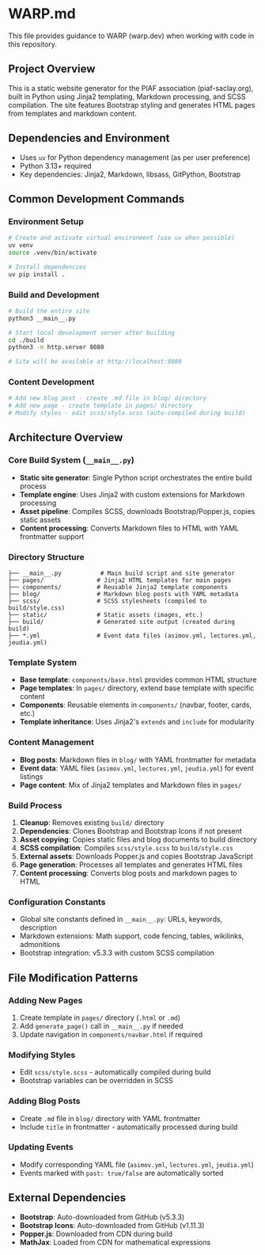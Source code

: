 # WARP.md

This file provides guidance to WARP (warp.dev) when working with code in this repository.

## Project Overview

This is a static website generator for the PIAF association (piaf-saclay.org), built in Python using Jinja2 templating, Markdown processing, and SCSS compilation. The site features Bootstrap styling and generates HTML pages from templates and markdown content.

## Dependencies and Environment

- Uses `uv` for Python dependency management (as per user preference)
- Python 3.13+ required
- Key dependencies: Jinja2, Markdown, libsass, GitPython, Bootstrap

## Common Development Commands

### Environment Setup
```bash
# Create and activate virtual environment (use uv when possible)
uv venv
source .venv/bin/activate

# Install dependencies
uv pip install .
```

### Build and Development
```bash
# Build the entire site
python3 __main__.py

# Start local development server after building
cd ./build
python3 -m http.server 8080

# Site will be available at http://localhost:8080
```

### Content Development
```bash
# Add new blog post - create .md file in blog/ directory
# Add new page - create template in pages/ directory
# Modify styles - edit scss/style.scss (auto-compiled during build)
```

## Architecture Overview

### Core Build System (`__main__.py`)
- **Static site generator**: Single Python script orchestrates the entire build process
- **Template engine**: Uses Jinja2 with custom extensions for Markdown processing
- **Asset pipeline**: Compiles SCSS, downloads Bootstrap/Popper.js, copies static assets
- **Content processing**: Converts Markdown files to HTML with YAML frontmatter support

### Directory Structure
```
├── __main__.py           # Main build script and site generator
├── pages/               # Jinja2 HTML templates for main pages
├── components/          # Reusable Jinja2 template components
├── blog/                # Markdown blog posts with YAML metadata
├── scss/                # SCSS stylesheets (compiled to build/style.css)
├── static/              # Static assets (images, etc.)
├── build/               # Generated site output (created during build)
├── *.yml                # Event data files (asimov.yml, lectures.yml, jeudia.yml)
```

### Template System
- **Base template**: `components/base.html` provides common HTML structure
- **Page templates**: In `pages/` directory, extend base template with specific content
- **Components**: Reusable elements in `components/` (navbar, footer, cards, etc.)
- **Template inheritance**: Uses Jinja2's `extends` and `include` for modularity

### Content Management
- **Blog posts**: Markdown files in `blog/` with YAML frontmatter for metadata
- **Event data**: YAML files (`asimov.yml`, `lectures.yml`, `jeudia.yml`) for event listings
- **Page content**: Mix of Jinja2 templates and Markdown files in `pages/`

### Build Process
1. **Cleanup**: Removes existing `build/` directory
2. **Dependencies**: Clones Bootstrap and Bootstrap Icons if not present
3. **Asset copying**: Copies static files and blog documents to build directory
4. **SCSS compilation**: Compiles `scss/style.scss` to `build/style.css`
5. **External assets**: Downloads Popper.js and copies Bootstrap JavaScript
6. **Page generation**: Processes all templates and generates HTML files
7. **Content processing**: Converts blog posts and markdown pages to HTML

### Configuration Constants
- Global site constants defined in `__main__.py`: URLs, keywords, description
- Markdown extensions: Math support, code fencing, tables, wikilinks, admonitions
- Bootstrap integration: v5.3.3 with custom SCSS compilation

## File Modification Patterns

### Adding New Pages
1. Create template in `pages/` directory (`.html` or `.md`)
2. Add `generate_page()` call in `__main__.py` if needed
3. Update navigation in `components/navbar.html` if required

### Modifying Styles
- Edit `scss/style.scss` - automatically compiled during build
- Bootstrap variables can be overridden in SCSS

### Adding Blog Posts
- Create `.md` file in `blog/` directory with YAML frontmatter
- Include `title` in frontmatter - automatically processed during build

### Updating Events
- Modify corresponding YAML file (`asimov.yml`, `lectures.yml`, `jeudia.yml`)
- Events marked with `past: true/false` are automatically sorted

## External Dependencies
- **Bootstrap**: Auto-downloaded from GitHub (v5.3.3)
- **Bootstrap Icons**: Auto-downloaded from GitHub (v1.11.3)
- **Popper.js**: Downloaded from CDN during build
- **MathJax**: Loaded from CDN for mathematical expressions
